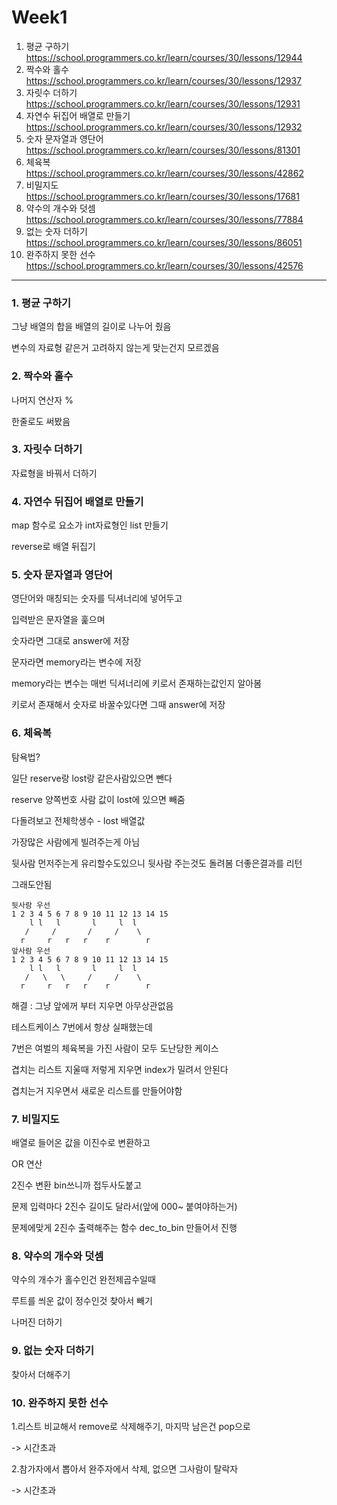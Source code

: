 Week1
=====
1. 평균 구하기
https://school.programmers.co.kr/learn/courses/30/lessons/12944
2. 짝수와 홀수
https://school.programmers.co.kr/learn/courses/30/lessons/12937
3. 자릿수 더하기
https://school.programmers.co.kr/learn/courses/30/lessons/12931
4. 자연수 뒤집어 배열로 만들기
https://school.programmers.co.kr/learn/courses/30/lessons/12932
5. 숫자 문자열과 영단어
https://school.programmers.co.kr/learn/courses/30/lessons/81301
6. 체육복
https://school.programmers.co.kr/learn/courses/30/lessons/42862
7. 비밀지도
https://school.programmers.co.kr/learn/courses/30/lessons/17681
8. 약수의 개수와 덧셈
https://school.programmers.co.kr/learn/courses/30/lessons/77884
9. 없는 숫자 더하기
https://school.programmers.co.kr/learn/courses/30/lessons/86051
10. 완주하지 못한 선수
https://school.programmers.co.kr/learn/courses/30/lessons/42576

***
### 1. 평균 구하기
그냥 배열의 합을 배열의 길이로 나누어 줬음

변수의 자료형 같은거 고려하지 않는게 맞는건지 모르겠음

### 2. 짝수와 홀수
나머지 연산자 %

한줄로도 써봤음

### 3. 자릿수 더하기
자료형을 바꿔서 더하기

### 4. 자연수 뒤집어 배열로 만들기
map 함수로 요소가 int자료형인 list 만들기

reverse로 배열 뒤집기

### 5. 숫자 문자열과 영단어
영단어와 매칭되는 숫자를 딕셔너리에 넣어두고

입력받은 문자열을 훑으며

숫자라면 그대로 answer에 저장

문자라면 memory라는 변수에 저장

memory라는 변수는 매번 딕셔너리에 키로서 존재하는값인지 알아봄

키로서 존재해서 숫자로 바꿀수있다면 그때 answer에 저장

### 6. 체육복
탐욕법?

일단 reserve랑 lost랑 같은사람있으면 뺀다

reserve 양쪽번호 사람 값이 lost에 있으면 빼줌

다돌려보고 전체학생수 - lost 배열값

가장많은 사람에게 빌려주는게 아님

뒷사람 먼저주는게 유리할수도있으니 뒷사람 주는것도 돌려봄 더좋은결과를 리턴

그래도안됨



```
뒷사람 우선
1 2 3 4 5 6 7 8 9 10 11 12 13 14 15
    l l   l       l     l  l
   /     /       /     /    \ 
  r     r   r   r    r        r
앞사람 우선
1 2 3 4 5 6 7 8 9 10 11 12 13 14 15
    l l   l       l     l  l
   /   \   \     /     /    \ 
  r     r   r   r    r        r
```
해결 : 그냥 앞에꺼 부터 지우면 아무상관없음

테스트케이스 7번에서 항상 실패했는데

7번은 여벌의 체육복을 가진 사람이 모두 도난당한 케이스

겹치는 리스트 지울때 저렇게 지우면 index가 밀려서 안된다

겹치는거 지우면서 새로운 리스트를 만들어야함

### 7. 비밀지도
배열로 들어온 값을 이진수로 변환하고 

OR 연산

2진수 변환 bin쓰니까 접두사도붙고 

문제 입력마다 2진수 길이도 달라서(앞에 000~ 붙여야하는거)

문제에맞게 2진수 출력해주는 함수 dec_to_bin 만들어서 진행

### 8. 약수의 개수와 덧셈
약수의 개수가 홀수인건 완전제곱수일때

루트를 씌운 값이 정수인것 찾아서 빼기

나머진 더하기

### 9. 없는 숫자 더하기
찾아서 더해주기

### 10. 완주하지 못한 선수
1.리스트 비교해서 remove로 삭제해주기, 마지막 남은건 pop으로

-> 시간초과

2.참가자에서 뽑아서 완주자에서 삭제, 없으면 그사람이 탈락자

-> 시간초과

